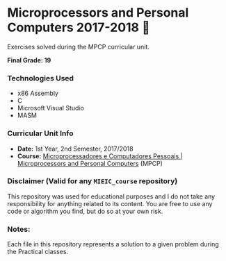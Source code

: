 # Microprocessors and Personal Computers 2017-2018 :file_folder:

Exercises solved during the MPCP curricular unit.

**Final Grade: 19**

### Technologies Used
* x86 Assembly
* C
* Microsoft Visual Studio
* MASM

### Curricular Unit Info
* **Date:** 1st Year, 2nd Semester, 2017/2018
* **Course:** [Microprocessadores e Computadores Pessoais | Microprocessors and Personal Computers](https://sigarra.up.pt/feup/pt/ucurr_geral.ficha_uc_view?pv_ocorrencia_id=399884 "MPCP") (MPCP)

### Disclaimer (Valid for any `MIEIC_course` repository)
This repository was used for educational purposes and I do not take any responsibility for anything related to its content. You are free to use any code or algorithm you find, but do so at your own risk.

### Notes:
Each file in this repository represents a solution to a given problem during the Practical classes.
